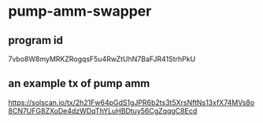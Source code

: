 # pump-amm-swapper

## program id
7vbo8W8myMRKZRogqsF5u4RwZtUhN7BaFJR41StrhPkU

## an example tx of pump amm
https://solscan.io/tx/2h21Fw64pGdS1gJPR6b2ts3t5XrsNftNs13xfX74MVs8o8CN7UFG8ZXoDe4dzWDqThYLuHBDtuy56CgZqqgC8Ecd